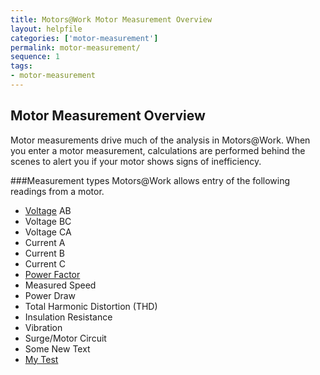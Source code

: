 ```yaml
---
title: Motors@Work Motor Measurement Overview
layout: helpfile
categories: ['motor-measurement']
permalink: motor-measurement/
sequence: 1
tags:
- motor-measurement
---
```

## Motor Measurement Overview

Motor measurements drive much of the analysis in Motors@Work.  When you enter a motor measurement, calculations are performed behind the scenes to alert you if your motor shows signs of inefficiency.

###Measurement types
Motors@Work allows entry of the following readings from a motor.

- [Voltage](voltage) AB
- Voltage BC
- Voltage CA
- Current A
- Current B
- Current C
- [Power Factor](/motor-measurement-power-factor)
- Measured Speed
- Power Draw
- Total Harmonic Distortion (THD)
- Insulation Resistance
- Vibration
- Surge/Motor Circuit
- Some New Text
- [My Test](/My-Test)

